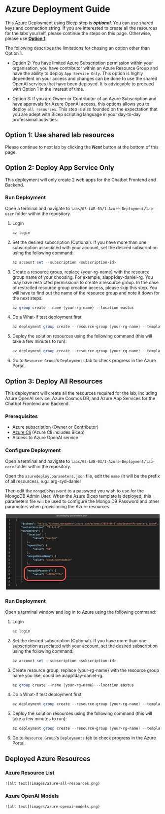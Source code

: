 # Azure Deployment Guide

This Azure Deployment using Bicep step is _**optional**_. You can use shared keys and connection string. If you are interested to create all the resources for the labs yourself, please continue the steps on this page. Otherwise, please use [**Option 1**](#option-1-use-shared-lab-resources).

The following describes the limitations for chosing an option other than Option 1.

- Option 2: You have limited Azure Subscription permission within your organisation, you have contributor within an Azure Resource Group and have the ability to deploy `App Service Only`. This option is highly dependent on your access and changes can be done to use the shared OpenAI services that have been deployed. It is adviceable to proceed with Option 1 in the interest of time.

- Option 3: If you are Owner or Contributor of an Azure Subscription and have approvals for Azure OpenAI access, this options allows you to deploy `all resources`. This step is also founded on the expectation that you are adept with Bicep scripting language in your day-to-day professional activities.

## Option 1: Use shared lab resources

Please continue to next lab by clicking the _**Next**_ button at the bottom of this page.

## Option 2: Deploy App Service Only

This deployment will only create 2 web apps for the Chatbot Frontend and Backend.

### Run Deployment

Open a terminal and navigate to `labs/03-LAB-03/1-Azure-Deployment/lab-user` folder within the repository.

1. Login

   ```Powershell
   az login
   ```

2. Set the desired subscription (Optional). If you have more than one subscription associated with your account, set the desired subscription using the following command:

   ```Powershell
   az account set --subscription <subscription-id>
   ```

3. Create a resource group, replace \{your-rg-name\} with the resource group name of your choosing. For example, aiapp1day-daniel-rg. You may have restricted permissions to create a resource group. In the case of restrcited resource group creation access, please skip this step. You will have to find out the name of the resource group and note it down for the next steps.

   ```Powershell
   az group create --name {your-rg-name} --location eastus
   ```

4. Do a What-If test deployment first

   ```Powershell
   az deployment group create --resource-group {your-rg-name} --template-file ./azuredeploy.bicep --parameters ./azuredeploy.parameters.json --what-if
   ```

5. Deploy the solution resources using the following command (this will take a few minutes to run):

   ```Powershell
   az deployment group create --resource-group {your-rg-name} --template-file ./azuredeploy.bicep --parameters ./azuredeploy.parameters.json
   ```

6. Go to `Resource Group`'s `Deployments` tab to check progress in the Azure Portal.


## Option 3: Deploy All Resources

This deployment will create all the resources required for the lab, including Azure OpenAI service, Azure Cosmos DB, and Azure App Services for the Chatbot Frontend and Backend.

### Prerequisites

- Azure subscription (Owner or Contributor)
- [Azure Cli](https://learn.microsoft.com/en-us/cli/azure/install-azure-cli) (Azure Cli includes Bicep)
- Access to Azure OpenAI service

### Configure Deployment

Open a terminal and navigate to `labs/03-LAB-03/1-Azure-Deployment/lab-core` folder within the repository.

Open the `azuredeploy.parameters.json` file, edit the `name` (it will be the prefix of all resources). e.g.: arg-syd-daniel

Then edit the `mongoDbPassword` to a password you wish to use for the MongoDB Admin User. When the Azure Bicep template is deployed, this parameters file will be used to configure the Mongo DB Password and other parameters when provisioning the Azure resources.

![editing the azuredeploy.parameters.json file with mongoDBPassword parameter highlighted](images/editor-azuredeploy-parameters-json-password.png)

### Run Deployment

Open a terminal window and log in to Azure using the following command:

1. Login

   ```Powershell
   az login
   ```

2. Set the desired subscription (Optional). If you have more than one subscription associated with your account, set the desired subscription using the following command:

   ```Powershell
   az account set --subscription <subscription-id>
   ```

3. Create resource group, replace \{your-rg-name\} with the resource group name you like, could be aiapp1day-daniel-rg.

   ```Powershell
   az group create --name {your-rg-name} --location eastus
   ```

4. Do a What-If test deployment first

   ```Powershell
   az deployment group create --resource-group {your-rg-name} --template-file ./azuredeploy.bicep --parameters ./azuredeploy.parameters.json --what-if
   ```

5. Deploy the solution resources using the following command (this will take a few minutes to run):

   ```Powershell
   az deployment group create --resource-group {your-rg-name} --template-file ./azuredeploy.bicep --parameters ./azuredeploy.parameters.json
   ```

6. Go to `Resource Group`'s `Deployments` tab to check progress in the Azure Portal.

## Deployed Azure Resources

### Azure Resource List

    ![alt text](images/azure-all-resources.png)

### Azure OpenAI Models

    ![alt text](images/azure-openai-models.png)
